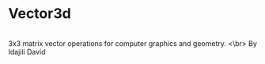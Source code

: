 # Vector3d
<br> 3x3 matrix vector operations for computer graphics and geometry. <\br>
By Idajili David

